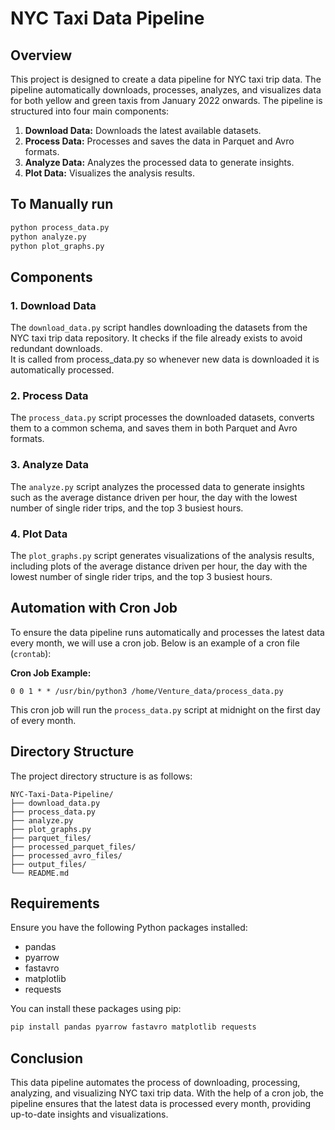 # NYC Taxi Data Pipeline

## Overview

This project is designed to create a data pipeline for NYC taxi trip data. The pipeline automatically downloads, processes, analyzes, and visualizes data for both yellow and green taxis from January 2022 onwards. The pipeline is structured into four main components:

1. **Download Data:** Downloads the latest available datasets.
2. **Process Data:** Processes and saves the data in Parquet and Avro formats.
3. **Analyze Data:** Analyzes the processed data to generate insights.
4. **Plot Data:** Visualizes the analysis results.

## To Manually run
```bash
python process_data.py
python analyze.py
python plot_graphs.py
```
## Components

### 1. Download Data

The `download_data.py` script handles downloading the datasets from the NYC taxi trip data repository. It checks if the file already exists to avoid redundant downloads. <br>
It is called from process_data.py so whenever new data is downloaded it is automatically processed.

### 2. Process Data

The `process_data.py` script processes the downloaded datasets, converts them to a common schema, and saves them in both Parquet and Avro formats.

### 3. Analyze Data

The `analyze.py` script analyzes the processed data to generate insights such as the average distance driven per hour, the day with the lowest number of single rider trips, and the top 3 busiest hours.

### 4. Plot Data

The `plot_graphs.py` script generates visualizations of the analysis results, including plots of the average distance driven per hour, the day with the lowest number of single rider trips, and the top 3 busiest hours.


## Automation with Cron Job

To ensure the data pipeline runs automatically and processes the latest data every month, we will use a cron job. Below is an example of a cron file (`crontab`):

**Cron Job Example:**

```cron
0 0 1 * * /usr/bin/python3 /home/Venture_data/process_data.py
```

This cron job will run the `process_data.py` script at midnight on the first day of every month.

## Directory Structure

The project directory structure is as follows:

```
NYC-Taxi-Data-Pipeline/
├── download_data.py
├── process_data.py
├── analyze.py
├── plot_graphs.py
├── parquet_files/
├── processed_parquet_files/
├── processed_avro_files/
├── output_files/
└── README.md
```

## Requirements

Ensure you have the following Python packages installed:

- pandas
- pyarrow
- fastavro
- matplotlib
- requests

You can install these packages using pip:

```bash
pip install pandas pyarrow fastavro matplotlib requests
```

## Conclusion

This data pipeline automates the process of downloading, processing, analyzing, and visualizing NYC taxi trip data. With the help of a cron job, the pipeline ensures that the latest data is processed every month, providing up-to-date insights and visualizations.

